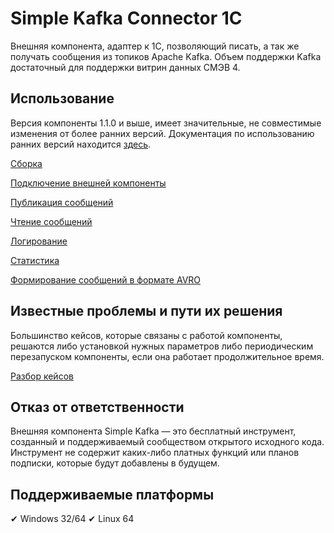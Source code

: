 # Simple Kafka Connector 1C

Внешняя компонента, адаптер к 1С, позволяющий писать, а так же получать сообщения из топиков Apache Kafka. Объем поддержки Kafka достаточный для поддержки витрин данных СМЭВ 4.

## Использование

Версия компоненты 1.1.0 и выше, имеет значительные, не совместимые изменения от более ранних версий. Документация по использованию ранних версий находится [здесь](./OldReleases.md).

[Сборка](./building.md)

[Подключение внешней компоненты](./connection.md)

[Публикация сообщений](./producer.md)

[Чтение сообщений](./consumer.md)

[Логирование](./logging.md)

[Статистика](./statistic.md)

[Формирование сообщений в формате AVRO](./avro.md)

## Известные проблемы и пути их решения

Большинство кейсов, которые связаны с работой компоненты, решаются либо установкой нужных параметров либо периодическим перезапуском компоненты, если она работает продолжительное время.

[Разбор кейсов](./problems.md)

## Отказ от ответственности

Внешняя компонента Simple Kafka — это бесплатный инструмент, созданный и поддерживаемый сообществом открытого исходного кода. Инструмент не содержит каких-либо платных функций или планов подписки, которые будут добавлены в будущем.

## Поддерживаемые платформы

✔ Windows 32/64
✔ Linux 64

